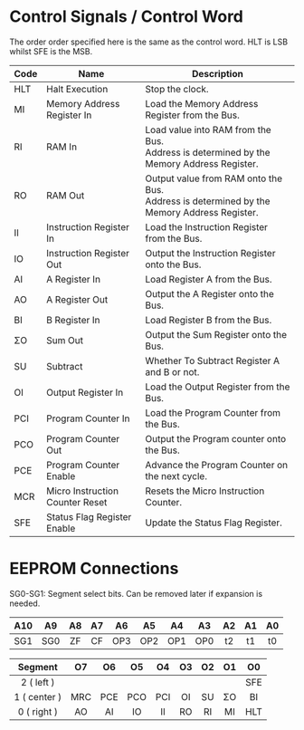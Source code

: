 # Control Signals / Control Word

The order order specified here is the same as the control word. HLT is LSB whilst SFE is the MSB.

| Code | Name                            | Description                                                                                    |
| ---- | ------------------------------- | ---------------------------------------------------------------------------------------------- |
| HLT  | Halt Execution                  | Stop the clock.                                                                                |
| MI   | Memory Address Register In      | Load the Memory Address Register from the Bus.                                                 |
| RI   | RAM In                          | Load value into RAM from the Bus. <br> Address is determined by the Memory Address Register.   |
| RO   | RAM Out                         | Output value from RAM onto the Bus. <br> Address is determined by the Memory Address Register. |
| II   | Instruction Register In         | Load the Instruction Register from the Bus.                                                    |
| IO   | Instruction Register Out        | Output the Instruction Register onto the Bus.                                                  |
| AI   | A Register In                   | Load Register A from the Bus.                                                                  |
| AO   | A Register Out                  | Output the A Register onto the Bus.                                                            |
| BI   | B Register In                   | Load Register B from the Bus.                                                                  |
| ΣO   | Sum Out                         | Output the Sum Register onto the Bus.                                                          |
| SU   | Subtract                        | Whether To Subtract Register A and B or not.                                                   |
| OI   | Output Register In              | Load the Output Register from the Bus.                                                         |
| PCI  | Program Counter In              | Load the Program Counter from the Bus.                                                         |
| PCO  | Program Counter Out             | Output the Program counter onto the Bus.                                                       |
| PCE  | Program Counter Enable          | Advance the Program Counter on the next cycle.                                                 |
| MCR  | Micro Instruction Counter Reset | Resets the Micro Instruction Counter.                                                          |
| SFE  | Status Flag Register Enable     | Update the Status Flag Register.                                                               |

# EEPROM Connections

SG0-SG1: Segment select bits. Can be removed later if expansion is needed.

| A10 | A9  | A8  | A7  | A6  | A5  | A4  | A3  | A2  | A1  | A0  |
| :-: | :-: | :-: | :-: | :-: | :-: | :-: | :-: | :-: | :-: | :-: |
| SG1 | SG0 | ZF  | CF  | OP3 | OP2 | OP1 | OP0 | t2  | t1  | t0  |

| Segment      | O7  | O6  | O5  | O4  | O3  | O2  | O1  | O0  |
| :----------: | :-: | :-: | :-: | :-: | :-: | :-: | :-: | :-: |
| 2 ( left )   |     |     |     |     |     |     |     | SFE |
| 1 ( center ) | MRC | PCE | PCO | PCI | OI  | SU  | ΣO  | BI  |
| 0 ( right )  | AO  | AI  | IO  | II  | RO  | RI  | MI  | HLT |
